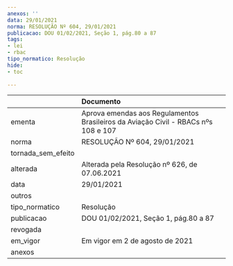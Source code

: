 ```yaml
---
anexos: ''
data: 29/01/2021
norma: RESOLUÇÃO Nº 604, 29/01/2021
publicacao: DOU 01/02/2021, Seção 1, pág.80 a 87
tags:
- lei
- rbac
tipo_normatico: Resolução
hide: 
- toc 
 
---
```


|                    | Documento                                                                          |
|:-------------------|:-----------------------------------------------------------------------------------|
| ementa             | Aprova emendas aos Regulamentos Brasileiros da Aviação Civil - RBACs nºs 108 e 107 |
| norma              | RESOLUÇÃO Nº 604, 29/01/2021                                                       |
| tornada_sem_efeito |                                                                                    |
| alterada           | Alterada pela Resolução nº 626, de 07.06.2021                                      |
| data               | 29/01/2021                                                                         |
| outros             |                                                                                    |
| tipo_normatico     | Resolução                                                                          |
| publicacao         | DOU 01/02/2021, Seção 1, pág.80 a 87                                               |
| revogada           |                                                                                    |
| em_vigor           | Em vigor em 2 de agosto de 2021                                                    |
| anexos             |                                                                                    |